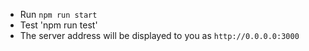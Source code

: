 - Run `npm run start`
- Test 'npm run test'
- The server address will be displayed to you as `http://0.0.0.0:3000`
